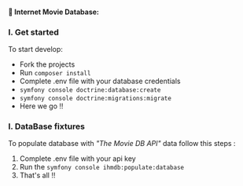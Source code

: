 #### :hocho: Internet  Movie Database:

### I. Get started
To start develop:
* Fork the projects
* Run `composer install`
* Complete .env file with your database credentials
* `symfony console doctrine:database:create`
* `symfony console doctrine:migrations:migrate`
* Here we go !!

### I.  DataBase fixtures

To populate database with *"The Movie DB API"* data follow this steps :

1. Complete .env file with your api key
2. Run the `symfony console ihmdb:populate:database`
3. That's all !!



